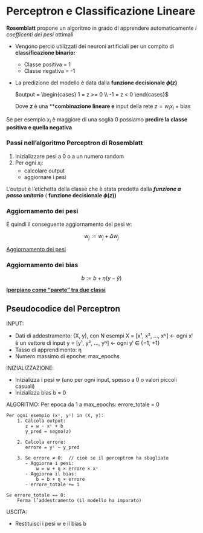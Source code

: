 # Perceptron e Classificazione Lineare

**Rosemblatt** propone un algoritmo in grado di apprendere automaticamente *i coefficenti dei pesi* ottimali  

- Vengono perciò utilizzati dei neuroni artificiali per un compito di **classificazione binario:**
    - Classe positiva = 1
    - Classe negativa = -1
    
- La predizione del modello è data dalla **funzione decisionale $\phi(z)$**
    
     $output =
    \begin{cases}
     1 = z >= 0 \\
     -1 = z < 0   
    \end{cases}$
    
    Dove **$z$** è una ****combinazione lineare e** input della rete $z = w_i x_i$ + bias
    

Se per esempio $x_i$ è maggiore di una soglia $0$ possiamo **predire la classe positiva e quella negativa**

### Passi nell’algoritmo Perceptron di Rosemblatt

1. Inizializzare pesi a $0$ o a un numero random
2. Per ogni  $x_i$:
    - calcolare output
    - aggiornare i pesi

L’output è l’etichetta della classe che è stata predetta dalla ***funzione a passo unitario*** ( **funzione decisionale $\phi(z)$)** 

### Aggiornamento dei pesi

E quindi il conseguente aggiornamento dei pesi $w$:

$$
w_j := w_j + \Delta w_j
$$

[Aggiornamento dei pesi](https://www.notion.so/Aggiornamento-dei-pesi-1fabc6e1df02807793efd7c8d206969b?pvs=21)

### Aggiornamento dei bias

$$
b:=b+η(y−ŷ)
$$

[**Iperpiano come “parete” tra due classi**](https://www.notion.so/Iperpiano-come-parete-tra-due-classi-1ffbc6e1df02807eb8cfe7d4beb4c804?pvs=21)

## Pseudocodice del Perceptron

INPUT:

- Dati di addestramento: (X, y), con N esempi
X = [x¹, x², ..., xᴺ] ← ogni xⁱ è un vettore di input
y = [y¹, y², ..., yᴺ] ← ogni yⁱ ∈ {−1, +1}
- Tasso di apprendimento: η
- Numero massimo di epoche: max_epochs

INIZIALIZZAZIONE:

- Inizializza i pesi w (uno per ogni input, spesso a 0 o valori piccoli casuali)
- Inizializza bias b = 0

ALGORITMO:
Per epoca da 1 a max_epochs:
errore_totale = 0

```
Per ogni esempio (xⁱ, yⁱ) in (X, y):
    1. Calcola output:
       z = w · xⁱ + b
       y_pred = segno(z)

    2. Calcola errore:
       errore = yⁱ − y_pred

    3. Se errore ≠ 0:  // cioè se il perceptron ha sbagliato
       - Aggiorna i pesi:
           w = w + η × errore × xⁱ
       - Aggiorna il bias:
           b = b + η × errore
       - errore_totale += 1

Se errore_totale == 0:
    Ferma l’addestramento (il modello ha imparato)

```

USCITA:

- Restituisci i pesi w e il bias b
